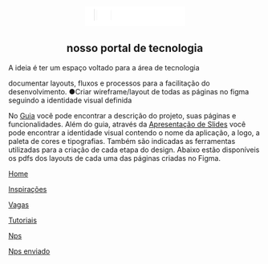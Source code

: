 <p align="center">
    <img src="app/img/overLoop-logo-white.png" style="margin: 0 auto" />
</p>

<h2 style="text-align: center">nosso portal de tecnologia</h2>

A ideia é ter um espaço voltado para a área de tecnologia

 documentar layouts, fluxos e processos para a facilitação do desenvolvimento.
●Criar wireframe/layout de todas as páginas no figma seguindo a identidade visual
definida

No [Guia](branding/GuiaProjetoGrupo3OFICIAL.pdf) você pode encontrar a descrição do projeto, suas páginas e funcionalidades.
Além do guia, através da [Apresentação de Slides](branding/OVERLOOP-apresentacao.pdf) você pode encontrar a identidade visual contendo o nome da aplicação, a logo, a paleta de cores e tipografias. Também são indicadas as ferramentas utilizadas para a criação de cada etapa do design.
Abaixo estão disponíveis os pdfs dos layouts de cada uma das páginas criadas no Figma.

[Home](branding/layout/home.pdf)

[Inspirações](branding/layout/inspiracoes.pdf)

[Vagas](branding/layout/vagas.pdf)

[Tutoriais](branding/layout/tutoriais.pdf)

[Nps](branding/layout/nps.pdf)

[Nps enviado](branding/layout/nps-enviado.pdf)
